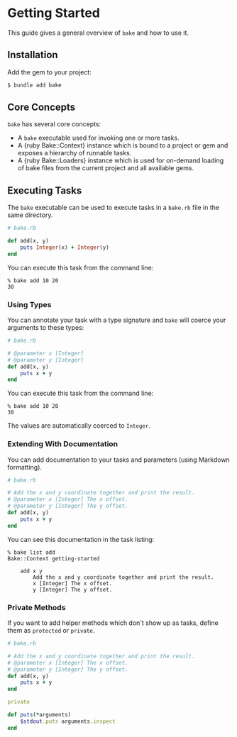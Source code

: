 # Getting Started

This guide gives a general overview of `bake` and how to use it.

## Installation

Add the gem to your project:

~~~ bash
$ bundle add bake
~~~

## Core Concepts

`bake` has several core concepts:

- A `bake` executable used for invoking one or more tasks.
- A {ruby Bake::Context} instance which is bound to a project or gem and exposes a hierarchy of runnable tasks.
- A {ruby Bake::Loaders} instance which is used for on-demand loading of bake files from the current project and all available gems.

## Executing Tasks

The `bake` executable can be used to execute tasks in a `bake.rb` file in the same directory.

``` ruby
# bake.rb

def add(x, y)
	puts Integer(x) + Integer(y)
end
```

You can execute this task from the command line:

``` shell
% bake add 10 20
30
```

### Using Types

You can annotate your task with a type signature and `bake` will coerce your arguments to these types:

``` ruby
# bake.rb

# @parameter x [Integer]
# @parameter y [Integer]
def add(x, y)
	puts x + y
end
```

You can execute this task from the command line:

``` shell
% bake add 10 20
30
```

The values are automatically coerced to `Integer`.

### Extending With Documentation

You can add documentation to your tasks and parameters (using Markdown formatting).

``` ruby
# bake.rb

# Add the x and y coordinate together and print the result.
# @parameter x [Integer] The x offset.
# @parameter y [Integer] The y offset.
def add(x, y)
	puts x + y
end
```

You can see this documentation in the task listing:

``` shell
% bake list add
Bake::Context getting-started

	add x y
		Add the x and y coordinate together and print the result.
		x [Integer] The x offset.
		y [Integer] The y offset.
```

### Private Methods

If you want to add helper methods which don't show up as tasks, define them as `protected` or `private`.

``` ruby
# bake.rb

# Add the x and y coordinate together and print the result.
# @parameter x [Integer] The x offset.
# @parameter y [Integer] The y offset.
def add(x, y)
	puts x + y
end

private

def puts(*arguments)
	$stdout.puts arguments.inspect
end
```
